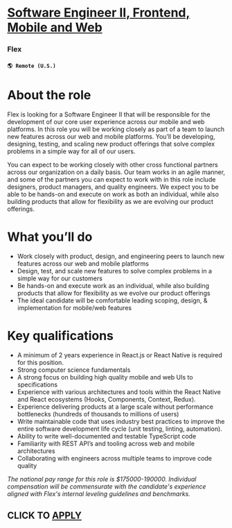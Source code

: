 # [Software Engineer II, Frontend, Mobile and Web](https://www.remotewlb.com/apply/software-engineer-ii-frontend-mobile-and-web)  
### Flex  
#### `🌎 Remote (U.S.)`  

# **About the role**

Flex is looking for a Software Engineer II that will be responsible for the development of our core user experience across our mobile and web platforms. In this role you will be working closely as part of a team to launch new features across our web and mobile platforms. You’ll be developing, designing, testing, and scaling new product offerings that solve complex problems in a simple way for all of our users.

You can expect to be working closely with other cross functional partners across our organization on a daily basis. Our team works in an agile manner, and some of the partners you can expect to work with in this role include designers, product managers, and quality engineers. We expect you to be able to be hands-on and execute on work as both an individual, while also building products that allow for flexibility as we are evolving our product offerings.

# **What you’ll do**

  * Work closely with product, design, and engineering peers to launch new features across our web and mobile platforms
  * Design, test, and scale new features to solve complex problems in a simple way for our customers
  * Be hands-on and execute work as an individual, while also building products that allow for flexibility as we evolve our product offerings
  * The ideal candidate will be comfortable leading scoping, design, & implementation for mobile/web features

# **Key qualifications**

  * A minimum of 2 years experience in React.js or React Native is required for this position.
  * Strong computer science fundamentals 
  * A strong focus on building high quality mobile and web UIs to specifications
  * Experience with various architectures and tools within the React Native and React ecosystems (Hooks, Components, Context, Redux).
  * Experience delivering products at a large scale without performance bottlenecks (hundreds of thousands to millions of users)
  * Write maintainable code that uses industry best practices to improve the entire software development life cycle (unit testing, linting, automation).
  * Ability to write well-documented and testable TypeScript code
  * Familiarity with REST API’s and tooling across web and mobile architectures
  * Collaborating with engineers across multiple teams to improve code quality 

_The national pay range for this role is $175000-190000. Individual compensation will be commensurate with the candidate's experience aligned with Flex's internal leveling guidelines and benchmarks._

  
## CLICK TO [APPLY](https://www.remotewlb.com/apply/software-engineer-ii-frontend-mobile-and-web)

